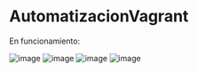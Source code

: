 # AutomatizacionVagrant

En funcionamiento:

![image](https://github.com/user-attachments/assets/19d75f4a-ea12-4d8a-9ab1-4f939a60eac5)
![image](https://github.com/user-attachments/assets/f271ab25-7a0d-4abf-9b9e-836bca42ec6b)
![image](https://github.com/user-attachments/assets/0f32f138-a59e-424d-8f57-8f7b447101ab)
![image](https://github.com/user-attachments/assets/7f5a17f5-9645-49c9-b440-297fc988bc23)



